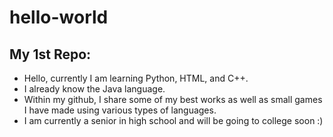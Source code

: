# hello-world

## My 1st Repo:
 - Hello, currently I am learning Python, HTML, and C++.
  - I already know the Java language.
 - Within my github, I share some of my best works as well as small games I have made using various types of languages.
 - I am currently a senior in high school and will be going to college soon :)
